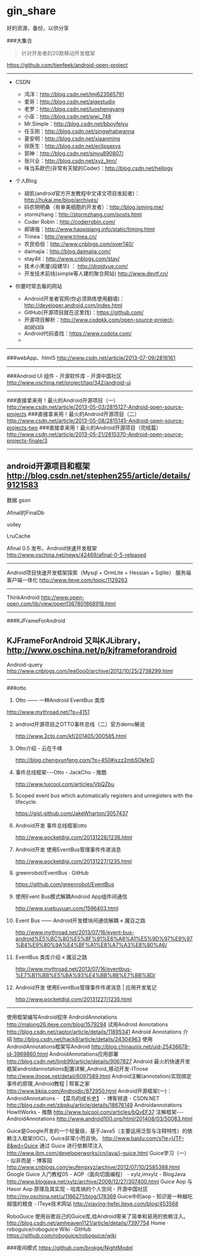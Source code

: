 # gin_share
好的资源，备份，以供分享

###大集合
>针对开发者的20款移动开发框架

https://github.com/tienfeek/android-open-project

----

- CSDN
    - 鸿洋：http://blog.csdn.net/lmj623565791 
    - 爱哥：http://blog.csdn.net/aigestudio 
    - 老罗：http://blog.csdn.net/luoshengyang 
    - 小巫：http://blog.csdn.net/wwj_748 
    - Mr.Simple：http://blog.csdn.net/bboyfeiyu 
    - 任玉刚：http://blog.csdn.net/singwhatiwanna 
    - 夏安明：http://blog.csdn.net/xiaanming 
    - 徐医生：http://blog.csdn.net/eclipsexys 
    - 郭神：http://blog.csdn.net/sinyu890807/ 
    - 张兴业：http://blog.csdn.net/xyz_lmn/ 
    - 咪当系欧巴(非常有天赋的Coder)：http://blog.csdn.net/hellogv


- 个人Blog
    - 胡凯(android官方开发教程中文译文项目发起者)：http://hukai.me/blog/archives/ 
    - 码农明明桑（有审美细胞的开发者）：http://blog.isming.me/
    - stormzhang：http://stormzhang.com/posts.html 
    - Coder Robin：http://coderrobin.com/ 
    - 郝锡强：http://www.haoxiqiang.info/static/timing.html 
    - Trinea：http://www.trinea.cn/ 
    - 农民伯伯：http://www.cnblogs.com/over140/ 
    - daimajia：http://blog.daimajia.com/ 
    - stay4it：http://www.cnblogs.com/stay/
    - 技术小黑屋(段建华) ： http://droidyue.com/
    - 开发技术前线(simple等人建的聚合网站) http://www.devtf.cn/
    

- 你要时常去看的网站
    - Android开发者官网(你必须熟练使用翻墙)：http://developer.android.com/index.html 
    - GitHub(开源项目就在这里找)：https://github.com/ 
    - 开源项目解析：http://www.codekk.com/open-source-project-analysis 
    - Android代码查找：https://www.codota.com/ 
    - 
----
###webApp、html5
http://www.csdn.net/article/2013-07-09/2816161

----
###Android UI 组件 - 开源软件库 - 开源中国社区
http://www.oschina.net/project/tag/342/android-ui

----
###直接拿来用！最火的Android开源项目（一）
http://www.csdn.net/article/2013-05-03/2815127-Android-open-source-projects
###直接拿来用！最火的Android开源项目（二）
http://www.csdn.net/article/2013-05-08/2815145-Android-open-source-projects-two
###直接拿来用！最火的Android开源项目（完结篇）
http://www.csdn.net/article/2013-05-21/2815370-Android-open-source-projects-finale/3

----
android开源项目和框架
http://blog.csdn.net/stephen255/article/details/9121583
----
数据
gson
 
Afinal的FinalDb
 
volley
 
LruCache
 
 
Afinal 0.5 发布，Android快速开发框架
http://www.oschina.net/news/42469/afinal-0-5-released

----
Android项目快速开发框架探索（Mysql + OrmLite + Hessian + Sqlite）
服务端客户端一体化
http://www.iteye.com/topic/1129263

----
 
ThinkAndroid
http://www.open-open.com/lib/view/open1367801868918.html

-----
###KJFrameForAndroid

KJFrameForAndroid 又叫KJLibrary，
http://www.oschina.net/p/kjframeforandroid
------
Android-query
http://www.cnblogs.com/lee0oo0/archive/2012/10/25/2738299.html
 
-----
###otto
1. Otto —— 一种Android EventBus 类库
 
http://www.mythroad.net/?p=4151

2. android开源项目之OTTO事件总线（二）官方demo解说

    http://www.2cto.com/kf/201405/300585.html

3. Otto介绍 - 云在千峰

    http://blog.chengyunfeng.com/?p=450#ixzz2mbSOkNrD

4. 事件总线框架---Otto - JackCho - 推酷

    http://www.tuicool.com/articles/VbQZbu

5. Scoped event bus which automatically registers and unregisters with the lifecycle.

    https://gist.github.com/JakeWharton/3057437

6. Android开发 事件总线框架otto

    http://www.pocketdigi.com/20131228/1236.html
 
7. Android开发 使用EventBus管理事件传递消息

    http://www.pocketdigi.com/20131227/1235.html

8. greenrobot/EventBus · GitHub

    https://github.com/greenrobot/EventBus

9. 使用Event Bus模式解耦Android App组件间通信

    http://www.xuebuyuan.com/1596403.html

10. Event Bus —— Android开发模块间通信解耦 « 魔豆之路

    http://www.mythroad.net/2013/07/16/event-bus-android%E5%BC%80%E5%8F%91%E6%A8%A1%E5%9D%97%E9%97%B4%E9%80%9A%E4%BF%A1%E8%A7%A3%E8%80%A6/

11. EventBus 类库介绍 « 魔豆之路

    http://www.mythroad.net/2013/07/16/eventbus-%E7%B1%BB%E5%BA%93%E4%BB%8B%E7%BB%8D/

12. Android开发 使用EventBus管理事件传递消息 | 应用开发笔记

    http://www.pocketdigi.com/20131227/1235.html
 
------

使用框架编写Android程序
AndroidAnnotations
http://malong26.iteye.com/blog/1579294
试用Android Annotations
http://blog.csdn.net/raptor/article/details/11895341
Android Annotations 介绍
http://blog.csdn.net/hack8/article/details/24304963
使用AndroidAnnotations框架写Android
http://blog.chinaunix.net/uid-25436678-id-3969860.html
AndroidAnnotations应用部署
http://blog.csdn.net/limb99/article/details/9067827
Android 最火的快速开发框架androidannotations配置详解_Android_移动开发-ITnose
http://www.itnose.net/detail/6097589.html
Android注解(annotation)实现绑定事件的原理_Android教程 | 帮客之家
http://www.bkjia.com/Androidjc/872950.html
Android开源框架(一)：AndroidAnnotations - 【菜鸟的成长史】 - 博客频道 - CSDN.NET
http://blog.csdn.net/zjbpku/article/details/18676149
Androidannotations HowItWorks - 推酷
http://www.tuicool.com/articles/bQvEF37
注解框架---AndroidAnnotations
http://www.android100.org/html/201408/03/50083.html
 
 
Guice是Google开发的一个轻量级，基于Java5（主要运用泛型与注释特性）的依赖注入框架(IOC)。Guice非常小而且快。
http://www.baidu.com/s?ie=UTF-8&wd=Guice
通过 Guice 进行依赖项注入
http://www.ibm.com/developerworks/cn/java/j-guice.html
Guice学习（一） - 似非而是 - 博客园
http://www.cnblogs.com/wufengxyz/archive/2012/07/10/2585388.html
Google Guice 入门教程05 - AOP（面向切面编程） - xylz,imxylz - BlogJava
http://www.blogjava.net/xylz/archive/2009/12/27/307400.html
Guice Aop 与 Hasor Aop 原理及其实现 - 哈库纳的个人空间 - 开源中国社区
http://my.oschina.net/u/1166271/blog/178369
Guice中的aop - 知识是一种越吃越饿的粮食 - ITeye技术网站
http://xiaying-hefei.iteye.com/blog/453568
 
 
 
 
RoboGuice 使用谷歌自己的Guice库,给Android带来了简单和易用的依赖注入。
http://blog.csdn.net/amheaven1121/article/details/7397754
Home · roboguice/roboguice Wiki · GitHub
https://github.com/roboguice/roboguice/wiki
 
###夜间模式
https://github.com/brokge/NightModel


